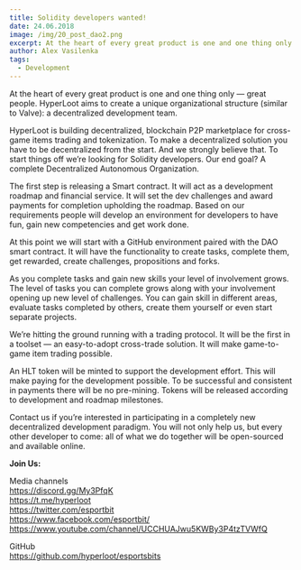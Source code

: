 ```yaml
---
title: Solidity developers wanted!
date: 24.06.2018
image: /img/20_post_dao2.png
excerpt: At the heart of every great product is one and one thing only — great people. HyperLoot aims to create a unique organizational structure (similar to Valve): a decentralized development team.
author: Alex Vasilenka
tags:
  - Development
---
```


At the heart of every great product is one and one thing only — great people. HyperLoot aims to create a unique organizational structure (similar to Valve): a decentralized development team.

HyperLoot is building decentralized, blockchain P2P marketplace for cross-game items trading and tokenization. To make a decentralized solution you have to be decentralized from the start. And we strongly believe that. To start things off we’re looking for Solidity developers. Our end goal? A complete Decentralized Autonomous Organization.

The first step is releasing a Smart contract. It will act as a development roadmap and financial service. It will set the dev challenges and award payments for completion upholding the roadmap. Based on our requirements people will develop an environment for developers to have fun, gain new competencies and get work done.

At this point we will start with a GitHub environment paired with the DAO smart contract. It will have the functionality to create tasks, complete them, get rewarded, create challenges, propositions and forks.

As you complete tasks and gain new skills your level of involvement grows. The level of tasks you can complete grows along with your involvement opening up new level of challenges. You can gain skill in different areas, evaluate tasks completed by others, create them yourself or even start separate projects.

We’re hitting the ground running with a trading protocol. It will be the first in a toolset — an easy-to-adopt cross-trade solution. It will make game-to-game item trading possible.

An HLT token will be minted to support the development effort. This will make paying for the development possible. To be successful and consistent in payments there will be no pre-mining. Tokens will be released according to development and roadmap milestones.

Contact us if you’re interested in participating in a completely new decentralized development paradigm. You will not only help us, but every other developer to come: all of what we do together will be open-sourced and available online.

**Join Us:**

Media channels</br>
https://discord.gg/My3PfqK</br>
https://t.me/hyperloot</br>
https://twitter.com/esportbit</br>
https://www.facebook.com/esportbit/</br>
https://www.youtube.com/channel/UCCHUAJwu5KWBy3P4tzTVWfQ</br>

GitHub</br>
https://github.com/hyperloot/esportsbits
